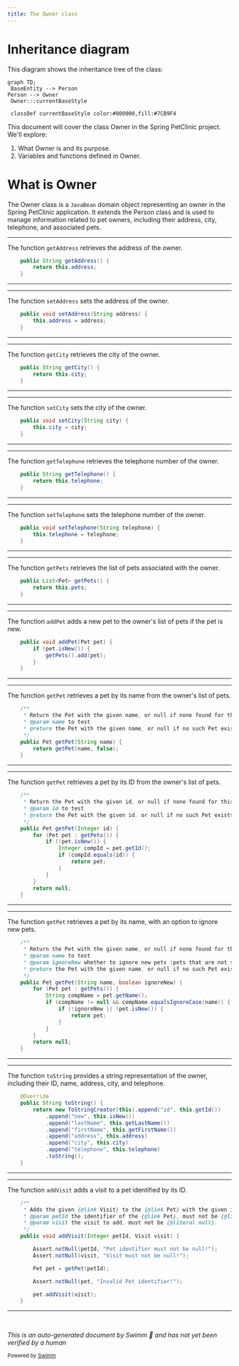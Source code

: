 ```yaml
---
title: The Owner class
---
```

# Inheritance diagram

This diagram shows the inheritance tree of the class:

```mermaid
graph TD;
 BaseEntity --> Person
Person --> Owner
 Owner:::currentBaseStyle

 classDef currentBaseStyle color:#000000,fill:#7CB9F4
```

This document will cover the class Owner in the Spring PetClinic project. We'll explore:

1. What Owner is and its purpose.
2. Variables and functions defined in Owner.

# What is Owner

The Owner class is a <SwmToken path="src/main/java/org/springframework/samples/petclinic/owner/Owner.java" pos="37:5:5" line-data=" * Simple JavaBean domain object representing an owner.">`JavaBean`</SwmToken> domain object representing an owner in the Spring PetClinic application. It extends the Person class and is used to manage information related to pet owners, including their address, city, telephone, and associated pets.

<SwmSnippet path="/src/main/java/org/springframework/samples/petclinic/owner/Owner.java" line="68">

---

The function <SwmToken path="src/main/java/org/springframework/samples/petclinic/owner/Owner.java" pos="68:5:5" line-data="	public String getAddress() {">`getAddress`</SwmToken> retrieves the address of the owner.

```java
	public String getAddress() {
		return this.address;
	}
```

---

</SwmSnippet>

<SwmSnippet path="/src/main/java/org/springframework/samples/petclinic/owner/Owner.java" line="72">

---

The function <SwmToken path="src/main/java/org/springframework/samples/petclinic/owner/Owner.java" pos="72:5:5" line-data="	public void setAddress(String address) {">`setAddress`</SwmToken> sets the address of the owner.

```java
	public void setAddress(String address) {
		this.address = address;
	}
```

---

</SwmSnippet>

<SwmSnippet path="/src/main/java/org/springframework/samples/petclinic/owner/Owner.java" line="76">

---

The function <SwmToken path="src/main/java/org/springframework/samples/petclinic/owner/Owner.java" pos="76:5:5" line-data="	public String getCity() {">`getCity`</SwmToken> retrieves the city of the owner.

```java
	public String getCity() {
		return this.city;
	}
```

---

</SwmSnippet>

<SwmSnippet path="/src/main/java/org/springframework/samples/petclinic/owner/Owner.java" line="80">

---

The function <SwmToken path="src/main/java/org/springframework/samples/petclinic/owner/Owner.java" pos="80:5:5" line-data="	public void setCity(String city) {">`setCity`</SwmToken> sets the city of the owner.

```java
	public void setCity(String city) {
		this.city = city;
	}
```

---

</SwmSnippet>

<SwmSnippet path="/src/main/java/org/springframework/samples/petclinic/owner/Owner.java" line="84">

---

The function <SwmToken path="src/main/java/org/springframework/samples/petclinic/owner/Owner.java" pos="84:5:5" line-data="	public String getTelephone() {">`getTelephone`</SwmToken> retrieves the telephone number of the owner.

```java
	public String getTelephone() {
		return this.telephone;
	}
```

---

</SwmSnippet>

<SwmSnippet path="/src/main/java/org/springframework/samples/petclinic/owner/Owner.java" line="88">

---

The function <SwmToken path="src/main/java/org/springframework/samples/petclinic/owner/Owner.java" pos="88:5:5" line-data="	public void setTelephone(String telephone) {">`setTelephone`</SwmToken> sets the telephone number of the owner.

```java
	public void setTelephone(String telephone) {
		this.telephone = telephone;
	}
```

---

</SwmSnippet>

<SwmSnippet path="/src/main/java/org/springframework/samples/petclinic/owner/Owner.java" line="92">

---

The function <SwmToken path="src/main/java/org/springframework/samples/petclinic/owner/Owner.java" pos="92:8:8" line-data="	public List&lt;Pet&gt; getPets() {">`getPets`</SwmToken> retrieves the list of pets associated with the owner.

```java
	public List<Pet> getPets() {
		return this.pets;
	}
```

---

</SwmSnippet>

<SwmSnippet path="/src/main/java/org/springframework/samples/petclinic/owner/Owner.java" line="96">

---

The function <SwmToken path="src/main/java/org/springframework/samples/petclinic/owner/Owner.java" pos="96:5:5" line-data="	public void addPet(Pet pet) {">`addPet`</SwmToken> adds a new pet to the owner's list of pets if the pet is new.

```java
	public void addPet(Pet pet) {
		if (pet.isNew()) {
			getPets().add(pet);
		}
	}
```

---

</SwmSnippet>

<SwmSnippet path="/src/main/java/org/springframework/samples/petclinic/owner/Owner.java" line="102">

---

The function <SwmToken path="src/main/java/org/springframework/samples/petclinic/owner/Owner.java" pos="107:5:5" line-data="	public Pet getPet(String name) {">`getPet`</SwmToken> retrieves a pet by its name from the owner's list of pets.

```java
	/**
	 * Return the Pet with the given name, or null if none found for this Owner.
	 * @param name to test
	 * @return the Pet with the given name, or null if no such Pet exists for this Owner
	 */
	public Pet getPet(String name) {
		return getPet(name, false);
	}
```

---

</SwmSnippet>

<SwmSnippet path="/src/main/java/org/springframework/samples/petclinic/owner/Owner.java" line="111">

---

The function <SwmToken path="src/main/java/org/springframework/samples/petclinic/owner/Owner.java" pos="116:5:5" line-data="	public Pet getPet(Integer id) {">`getPet`</SwmToken> retrieves a pet by its ID from the owner's list of pets.

```java
	/**
	 * Return the Pet with the given id, or null if none found for this Owner.
	 * @param id to test
	 * @return the Pet with the given id, or null if no such Pet exists for this Owner
	 */
	public Pet getPet(Integer id) {
		for (Pet pet : getPets()) {
			if (!pet.isNew()) {
				Integer compId = pet.getId();
				if (compId.equals(id)) {
					return pet;
				}
			}
		}
		return null;
	}
```

---

</SwmSnippet>

<SwmSnippet path="/src/main/java/org/springframework/samples/petclinic/owner/Owner.java" line="128">

---

The function <SwmToken path="src/main/java/org/springframework/samples/petclinic/owner/Owner.java" pos="134:5:5" line-data="	public Pet getPet(String name, boolean ignoreNew) {">`getPet`</SwmToken> retrieves a pet by its name, with an option to ignore new pets.

```java
	/**
	 * Return the Pet with the given name, or null if none found for this Owner.
	 * @param name to test
	 * @param ignoreNew whether to ignore new pets (pets that are not saved yet)
	 * @return the Pet with the given name, or null if no such Pet exists for this Owner
	 */
	public Pet getPet(String name, boolean ignoreNew) {
		for (Pet pet : getPets()) {
			String compName = pet.getName();
			if (compName != null && compName.equalsIgnoreCase(name)) {
				if (!ignoreNew || !pet.isNew()) {
					return pet;
				}
			}
		}
		return null;
	}
```

---

</SwmSnippet>

<SwmSnippet path="/src/main/java/org/springframework/samples/petclinic/owner/Owner.java" line="146">

---

The function <SwmToken path="src/main/java/org/springframework/samples/petclinic/owner/Owner.java" pos="147:5:5" line-data="	public String toString() {">`toString`</SwmToken> provides a string representation of the owner, including their ID, name, address, city, and telephone.

```java
	@Override
	public String toString() {
		return new ToStringCreator(this).append("id", this.getId())
			.append("new", this.isNew())
			.append("lastName", this.getLastName())
			.append("firstName", this.getFirstName())
			.append("address", this.address)
			.append("city", this.city)
			.append("telephone", this.telephone)
			.toString();
	}
```

---

</SwmSnippet>

<SwmSnippet path="/src/main/java/org/springframework/samples/petclinic/owner/Owner.java" line="158">

---

The function <SwmToken path="src/main/java/org/springframework/samples/petclinic/owner/Owner.java" pos="163:5:5" line-data="	public void addVisit(Integer petId, Visit visit) {">`addVisit`</SwmToken> adds a visit to a pet identified by its ID.

```java
	/**
	 * Adds the given {@link Visit} to the {@link Pet} with the given identifier.
	 * @param petId the identifier of the {@link Pet}, must not be {@literal null}.
	 * @param visit the visit to add, must not be {@literal null}.
	 */
	public void addVisit(Integer petId, Visit visit) {

		Assert.notNull(petId, "Pet identifier must not be null!");
		Assert.notNull(visit, "Visit must not be null!");

		Pet pet = getPet(petId);

		Assert.notNull(pet, "Invalid Pet identifier!");

		pet.addVisit(visit);
	}
```

---

</SwmSnippet>

&nbsp;

*This is an auto-generated document by Swimm 🌊 and has not yet been verified by a human*

<SwmMeta version="3.0.0" repo-id="Z2l0aHViJTNBJTNBc3ByaW5nLXBldGNsaW5pYyUzQSUzQXVtYWxpbmdhc3dhbWk=" repo-name="spring-petclinic"><sup>Powered by [Swimm](/)</sup></SwmMeta>

